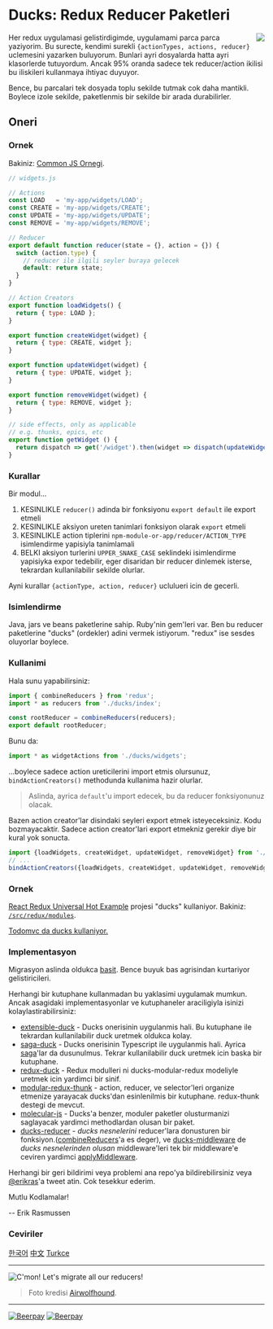 # Ducks: Redux Reducer Paketleri

<img src="duck.jpg" align="right"/>

Her redux uygulamasi gelistirdigimde, uygulamami parca parca yaziyorim. Bu surecte, kendimi surekli `{actionTypes, actions, reducer}` uclemesini yazarken buluyorum. Bunlari ayri dosyalarda hatta ayri klasorlerde tutuyordum. Ancak 95% oranda sadece tek reducer/action ikilisi bu iliskileri kullanmaya ihtiyac duyuyor.

Bence, bu parcalari tek dosyada toplu sekilde tutmak cok daha mantikli. Boylece izole sekilde, paketlenmis bir sekilde bir arada durabilirler.

## Oneri

### Ornek

Bakiniz: [Common JS Ornegi](CommonJs.md).

```javascript
// widgets.js

// Actions
const LOAD   = 'my-app/widgets/LOAD';
const CREATE = 'my-app/widgets/CREATE';
const UPDATE = 'my-app/widgets/UPDATE';
const REMOVE = 'my-app/widgets/REMOVE';

// Reducer
export default function reducer(state = {}, action = {}) {
  switch (action.type) {
    // reducer ile ilgili seyler buraya gelecek
    default: return state;
  }
}

// Action Creators
export function loadWidgets() {
  return { type: LOAD };
}

export function createWidget(widget) {
  return { type: CREATE, widget };
}

export function updateWidget(widget) {
  return { type: UPDATE, widget };
}

export function removeWidget(widget) {
  return { type: REMOVE, widget };
}

// side effects, only as applicable
// e.g. thunks, epics, etc
export function getWidget () {
  return dispatch => get('/widget').then(widget => dispatch(updateWidget(widget)))
}

```
### Kurallar

Bir modul...

1. KESINLIKLE `reducer()` adinda bir fonksiyonu `export default` ile export etmeli
2. KESINLIKLE aksiyon ureten tanimlari fonksiyon olarak `export` etmeli
3. KESINLIKLE action tiplerini `npm-module-or-app/reducer/ACTION_TYPE` isimlendirme yapisiyla tanimlamali
3. BELKI aksiyon turlerini `UPPER_SNAKE_CASE` seklindeki isimlendirme yapisiyka expor tedebilir, eger disaridan bir reducer dinlemek isterse, tekrardan kullanilabilir sekilde olurlar.

Ayni kurallar `{actionType, action, reducer}` uclulueri icin de gecerli.

### Isimlendirme

Java, jars ve beans paketlerine sahip. Ruby'nin gem'leri var. Ben bu reducer paketlerine "ducks" (ordekler) adini vermek istiyorum. "redux" ise sesdes oluyorlar boylece.

### Kullanimi

Hala sunu yapabilirsiniz:

```javascript
import { combineReducers } from 'redux';
import * as reducers from './ducks/index';

const rootReducer = combineReducers(reducers);
export default rootReducer;
```

Bunu da:

```javascript
import * as widgetActions from './ducks/widgets';
```
...boylece sadece action ureticilerini import etmis olursunuz, `bindActionCreators()` methodunda kullanima hazir olurlar.

> Aslinda, ayrica `default`'u import edecek, bu da reducer fonksiyonunuz olacak.

Bazen action creator'lar disindaki seyleri export etmek isteyeceksiniz. Kodu bozmayacaktir. Sadece action creator'lari export etmekniz gerekir diye bir kural yok sonucta. 

```javascript
import {loadWidgets, createWidget, updateWidget, removeWidget} from './ducks/widgets';
// ...
bindActionCreators({loadWidgets, createWidget, updateWidget, removeWidget}, dispatch);
```

### Ornek

[React Redux Universal Hot Example](https://github.com/erikras/react-redux-universal-hot-example) projesi "ducks" kullaniyor. Bakiniz: [`/src/redux/modules`](https://github.com/erikras/react-redux-universal-hot-example/tree/master/src/redux/modules).

[Todomvc da ducks kullaniyor.](https://github.com/goopscoop/ga-react-tutorial/tree/6-reduxActionsAndReducers)

### Implementasyon

Migrasyon aslinda oldukca [basit](https://github.com/erikras/react-redux-universal-hot-example/commit/3fdf194683abb7c40f3cb7969fd1f8aa6a4f9c57). Bence buyuk bas agrisindan kurtariyor gelistiricileri.

Herhangi bir kutuphane kullanmadan bu yaklasimi uygulamak mumkun. Ancak asagidaki implementasyonlar ve kutuphaneler araciligiyla isinizi kolaylastirabilirsiniz:

 * [extensible-duck](https://github.com/investtools/extensible-duck) - Ducks onerisinin uygulanmis hali. Bu kutuphane ile tekrardan kullanilabilir duck uretmek oldukca kolay.
 * [saga-duck](https://github.com/cyrilluce/saga-duck) - Ducks onerisinin Typescript ile uygulanmis hali. Ayrica [saga](https://github.com/redux-saga/redux-saga)'lar da dusunulmus. Tekrar kullanilabilir duck uretmek icin baska bir kutuphane.
 * [redux-duck](https://github.com/PlatziDev/redux-duck) - Redux modulleri ni ducks-modular-redux modeliyle uretmek icin yardimci bir sinif.
 * [modular-redux-thunk](https://github.com/benbeadle/modular-redux-thunk) - action, reducer, ve selector'leri organize etmenize yarayacak ducks'dan esinlenilmis bir kutuphane. redux-thunk destegi de mevcut.
 * [molecular-js](https://www.npmjs.com/package/molecular-js) - Ducks'a benzer, moduler paketler olusturmanizi saglayacak yardimci methodlardan olusan bir paket.
 * [ducks-reducer](https://github.com/drpicox/ducks-reducer) - _ducks nesnelerini_ reducer'lara donusturen bir fonksiyon.([combineReducers](https://redux.js.org/docs/api/combineReducers.html)'a es deger), ve [ducks-middleware](https://github.com/drpicox/ducks-middleware) de _ducks nesnelerinden olusan_ middleware'leri tek bir middleware'e ceviren yardimci [applyMiddleware](https://redux.js.org/docs/api/applyMiddleware.html).

Herhangi bir geri bildirimi veya problemi ana repo'ya bildirebilirsiniz veya [@erikras](https://twitter.com/erikras)'a tweet atin. Cok tesekkur ederim.

Mutlu Kodlamalar!

-- Erik Rasmussen


### Ceviriler

[한국어](https://github.com/JisuPark/ducks-modular-redux)
[中文](https://github.com/deadivan/ducks-modular-redux)
[Turkce](https://github.com/mfyz/ducks-modular-redux-tr)

---

![C'mon! Let's migrate all our reducers!](migrate.jpg)
> Foto kredisi [Airwolfhound](https://www.flickr.com/photos/24874528@N04/3453886876/).

---

[![Beerpay](https://beerpay.io/erikras/ducks-modular-redux/badge.svg?style=beer-square)](https://beerpay.io/erikras/ducks-modular-redux)  [![Beerpay](https://beerpay.io/erikras/ducks-modular-redux/make-wish.svg?style=flat-square)](https://beerpay.io/erikras/ducks-modular-redux?focus=wish)
